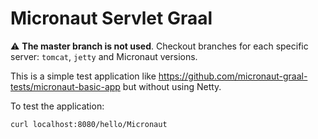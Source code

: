 # Micronaut Servlet Graal #

:warning: **The master branch is not used**. Checkout branches for each specific server: `tomcat`, `jetty` and Micronaut versions.

This is a simple test application like https://github.com/micronaut-graal-tests/micronaut-basic-app but without using
Netty.

To test the application:

```
curl localhost:8080/hello/Micronaut
```

